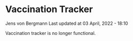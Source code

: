 Vaccination Tracker
================
Jens von Bergmann
Last updated at 03 April, 2022 - 18:10

Vaccination tracker is no longer functional.
